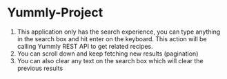 # Yummly-Project
1) This application only has the search experience, you can type anything in the search box and hit enter on the keyboard. This action will be calling Yummly REST API to get related recipes.
2) You can scroll down and keep fetching new results (pagination)
3) You can also clear any text on the search box which will clear the previous results
